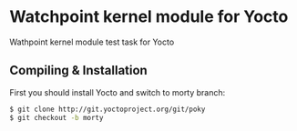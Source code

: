 Watchpoint kernel module for Yocto
========

Wathpoint kernel module test task for Yocto

## Compiling & Installation

First you should install Yocto and switch to morty branch:

```bash
$ git clone http://git.yoctoproject.org/git/poky
$ git checkout -b morty
```
